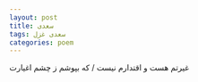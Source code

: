 ```yaml
---
layout: post
title: سعدی
tags: سعدی غزل
categories: poem
---
```


غیرتم هست و اقتدارم نیست / که بپوشم ز چشم اغیارت
